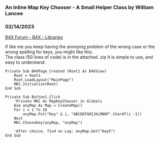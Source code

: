 ###  An Inline Map Key Chooser - A Small Helper Class by William Lancee
### 02/14/2023
[B4X Forum - B4X - Libraries](https://www.b4x.com/android/forum/threads/146156/)

If like me you keep having the annoying problem of the wrong case or the wrong spelling for keys, you might like this.  
The class (50 lines of code) is in the attached .zip It is simple to use, and easy to understand.   
  

```B4X
Private Sub B4XPage_Created (Root1 As B4XView)  
    Root = Root1  
    Root.LoadLayout("MainPage")  
    MKC.Initialize(Root)  
End Sub  
  
Private Sub Button1_Click  
    'Private MKC As MapKeyChooser in Globals  
    Dim anyMap As Map = CreateMap()  
    For i = 1 To 10  
        anyMap.Put("Key" & i, "ABCDEFGHIJKLMNOP".CharAT(i -1))  
    Next  
    MKC.ChooseKey(anyMap, "anyMap")  
     
    'After choice, find on Log: anyMap.Get("Key5")  
End Sub
```